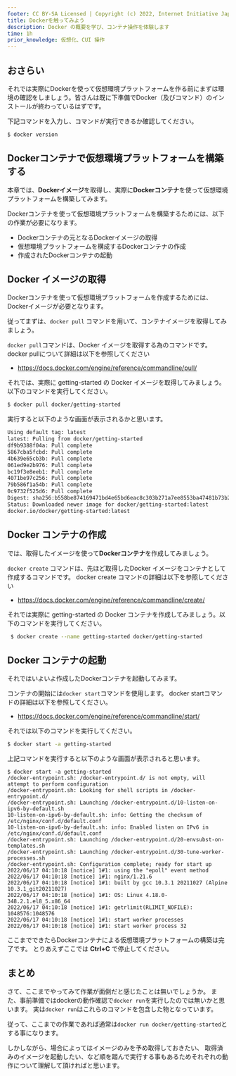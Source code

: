 ```yaml
---
footer: CC BY-SA Licensed | Copyright (c) 2022, Internet Initiative Japan Inc.
title: Dockerを触ってみよう
description: Docker の概要を学び、コンテナ操作を体験します
time: 1h
prior_knowledge: 仮想化、CUI 操作
---
```


<header-table/>

## おさらい

それでは実際にDockerを使って仮想環境プラットフォームを作る前にまずは環境の確認をしましょう。皆さんは既に下準備でDocker（及びコマンド）のインストールが終わっているはずです。

下記コマンドを入力し、コマンドが実行できるか確認してください。

```bash
$ docker version
```

## Dockerコンテナで仮想環境プラットフォームを構築する

本章では、**Dockerイメージ**を取得し、実際に**Dockerコンテナ**を使って仮想環境プラットフォームを構築してみます。

Dockerコンテナを使って仮想環境プラットフォームを構築するためには、以下の作業が必要になります。

- Dockerコンテナの元となるDockerイメージの取得
- 仮想環境プラットフォームを構成するDockerコンテナの作成
- 作成されたDockerコンテナの起動

## Docker イメージの取得

Dockerコンテナを使って仮想環境プラットフォームを作成するためには、Dockerイメージが必要となります。

従ってまずは、`docker pull` コマンドを用いて、コンテナイメージを取得してみましょう。

`docker pull`コマンドは、Docker イメージを取得する為のコマンドです。
docker pullについて詳細は以下を参照してください
- https://docs.docker.com/engine/reference/commandline/pull/

それでは、実際に getting-started の Docker イメージを取得してみましょう。以下のコマンドを実行してください。

```bash
$ docker pull docker/getting-started
```

実行すると以下のような画面が表示されるかと思います。

```bash
Using default tag: latest
latest: Pulling from docker/getting-started
df9b9388f04a: Pull complete
5867cba5fcbd: Pull complete
4b639e65cb3b: Pull complete
061ed9e2b976: Pull complete
bc19f3e8eeb1: Pull complete
4071be97c256: Pull complete
79b586f1a54b: Pull complete
0c9732f525d6: Pull complete
Digest: sha256:b558be874169471bd4e65bd6eac8c303b271a7ee8553ba47481b73b2bf597aae
Status: Downloaded newer image for docker/getting-started:latest
docker.io/docker/getting-started:latest
```

## Docker コンテナの作成

では、取得したイメージを使って**Dockerコンテナ**を作成してみましょう。

`docker create` コマンドは、先ほど取得したDocker イメージをコンテナとして作成するコマンドです。
docker create コマンドの詳細は以下を参照してください
- https://docs.docker.com/engine/reference/commandline/create/

それでは実際に getting-started の Docker コンテナを作成してみましょう。以下のコマンドを実行してください。

```bash
 $ docker create --name getting-started docker/getting-started
```

## Docker コンテナの起動

それではいよいよ作成したDockerコンテナを起動してみます。

コンテナの開始には`docker start`コマンドを使用します。
docker startコマンドの詳細は以下を参照してください。
- https://docs.docker.com/engine/reference/commandline/start/

それでは以下のコマンドを実行してください。

```bash
$ docker start -a getting-started
```

上記コマンドを実行すると以下のような画面が表示されると思います。

```
$ docker start -a getting-started
/docker-entrypoint.sh: /docker-entrypoint.d/ is not empty, will attempt to perform configuration
/docker-entrypoint.sh: Looking for shell scripts in /docker-entrypoint.d/
/docker-entrypoint.sh: Launching /docker-entrypoint.d/10-listen-on-ipv6-by-default.sh
10-listen-on-ipv6-by-default.sh: info: Getting the checksum of /etc/nginx/conf.d/default.conf
10-listen-on-ipv6-by-default.sh: info: Enabled listen on IPv6 in /etc/nginx/conf.d/default.conf
/docker-entrypoint.sh: Launching /docker-entrypoint.d/20-envsubst-on-templates.sh
/docker-entrypoint.sh: Launching /docker-entrypoint.d/30-tune-worker-processes.sh
/docker-entrypoint.sh: Configuration complete; ready for start up
2022/06/17 04:10:18 [notice] 1#1: using the "epoll" event method
2022/06/17 04:10:18 [notice] 1#1: nginx/1.21.6
2022/06/17 04:10:18 [notice] 1#1: built by gcc 10.3.1 20211027 (Alpine 10.3.1_git20211027)
2022/06/17 04:10:18 [notice] 1#1: OS: Linux 4.18.0-348.2.1.el8_5.x86_64
2022/06/17 04:10:18 [notice] 1#1: getrlimit(RLIMIT_NOFILE): 1048576:1048576
2022/06/17 04:10:18 [notice] 1#1: start worker processes
2022/06/17 04:10:18 [notice] 1#1: start worker process 32
```

ここまでできたらDockerコンテナによる仮想環境プラットフォームの構築は完了です。
とりあえずここでは **Ctrl+C** で停止してください。

## まとめ

さて、ここまでやってみて作業が面倒だと感じたことは無いでしょうか。
また、事前準備ではdockerの動作確認で`docker run`を実行したのでは無いかと思います。
実は`docker run`はこれらのコマンドを包含した物となっています。

従って、ここまでの作業であれば通常は`docker run docker/getting-started`とする事になります。

しかしながら、場合によってはイメージのみを予め取得しておきたい、
取得済みのイメージを起動したい、など順を踏んで実行する事もあるためそれぞれの動作について理解して頂ければと思います。

<credit-footer/>
